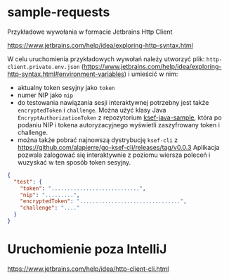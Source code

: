 # sample-requests

Przykładowe wywołania w formacie Jetbrains Http Client

https://www.jetbrains.com/help/idea/exploring-http-syntax.html

W celu uruchomienia przykładowych wywołań należy utworzyć plik: `http-client.private.env.json` (https://www.jetbrains.com/help/idea/exploring-http-syntax.html#environment-variables) i umieścić w nim:

- aktualny token sesyjny jako `token`
- numer NIP jako `nip`
- do testowania nawiązania sesji interaktywnej potrzebny jest także `encryptedToken` i `challenge`. Można użyć klasy Java `EncryptAuthorizationToken` z repozytorium [ksef-java-sample](https://github.com/ksef4dev/ksef-java-sample), która po podaniu NIP i tokena autoryzacyjnego wyświetli zaszyfrowany token i challenge.
- można także pobrać najnowszą dystrybucję `ksef-cli` z https://github.com/alapierre/go-ksef-cli/releases/tag/v0.0.3 Aplikacja pozwala zalogować się interaktywnie z poziomu wiersza poleceń i wuzyskać w ten sposób token sesyjny. 

````json
{
  "test": {
    "token": "............................",
    "nip": ".........",
    "encryptedToken": "................................",
    "challenge": "...."
  }
}
````

# Uruchomienie poza IntelliJ

https://www.jetbrains.com/help/idea/http-client-cli.html

